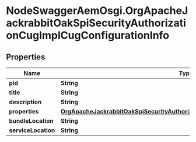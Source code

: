 # NodeSwaggerAemOsgi.OrgApacheJackrabbitOakSpiSecurityAuthorizationCugImplCugConfigurationInfo

## Properties

Name | Type | Description | Notes
------------ | ------------- | ------------- | -------------
**pid** | **String** |  | [optional] 
**title** | **String** |  | [optional] 
**description** | **String** |  | [optional] 
**properties** | [**OrgApacheJackrabbitOakSpiSecurityAuthorizationCugImplCugConfigurationProperties**](OrgApacheJackrabbitOakSpiSecurityAuthorizationCugImplCugConfigurationProperties.md) |  | [optional] 
**bundleLocation** | **String** |  | [optional] 
**serviceLocation** | **String** |  | [optional] 


